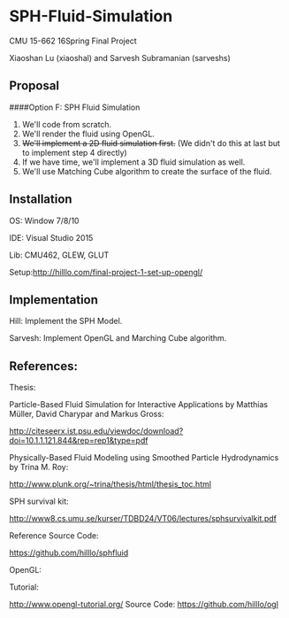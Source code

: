 SPH-Fluid-Simulation
===
CMU 15-662 16Spring Final Project

Xiaoshan Lu (xiaoshal) and Sarvesh Subramanian (sarveshs)

Proposal
---
####Option F: SPH Fluid Simulation
1. We'll code from scratch.
2. We'll render the fluid using OpenGL.
3. ~~We'll implement a 2D fluid simulation first.~~ (We didn't do this at last but to implement step 4 directly)
4. If we have time, we'll implement a 3D fluid simulation as well.
5. We'll use Matching Cube algorithm to create the surface of the fluid.

Installation
---
OS:   Window 7/8/10

IDE:  Visual Studio 2015

Lib:  CMU462, GLEW, GLUT

Setup:http://hilllo.com/final-project-1-set-up-opengl/

Implementation
---
Hill: Implement the SPH Model.

Sarvesh: Implement OpenGL and Marching Cube algorithm.

References:
---
Thesis: 

Particle-Based Fluid Simulation for Interactive Applications by Matthias Müller, David Charypar and Markus Gross:

http://citeseerx.ist.psu.edu/viewdoc/download?doi=10.1.1.121.844&rep=rep1&type=pdf


Physically-Based Fluid Modeling using Smoothed Particle Hydrodynamics by Trina M. Roy:

http://www.plunk.org/~trina/thesis/html/thesis_toc.html


SPH survival kit: 

http://www8.cs.umu.se/kurser/TDBD24/VT06/lectures/sphsurvivalkit.pdf


Reference Source Code: 

https://github.com/hilllo/sphfluid

OpenGL: 

Tutorial:

http://www.opengl-tutorial.org/ Source Code: https://github.com/hilllo/ogl


